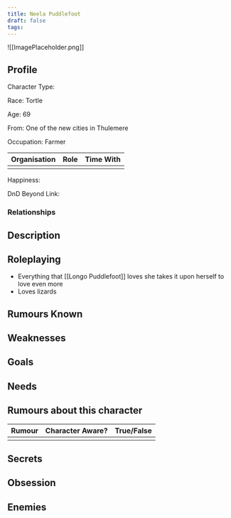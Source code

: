 ```yaml
---
title: Neela Puddlefoot
draft: false
tags:
---
```

![[ImagePlaceholder.png]]

## Profile
Character Type: 

Race: Tortle

Age: 69

From: One of the new cities in Thulemere 

Occupation: Farmer

| Organisation | Role | Time With |
| ------------ | ---- | --------- |
|              |      |           |
Happiness:

DnD Beyond Link:

### Relationships

## Description

## Roleplaying
- Everything that [[Longo Puddlefoot]] loves she takes it upon herself to love even more
- Loves lizards
## Rumours Known

## Weaknesses

## Goals

## Needs

## Rumours about this character 

| Rumour | Character Aware? | True/False |
| ------ | ---------------- | ---------- |
|        |                  |            |
## Secrets

## Obsession

## Enemies



